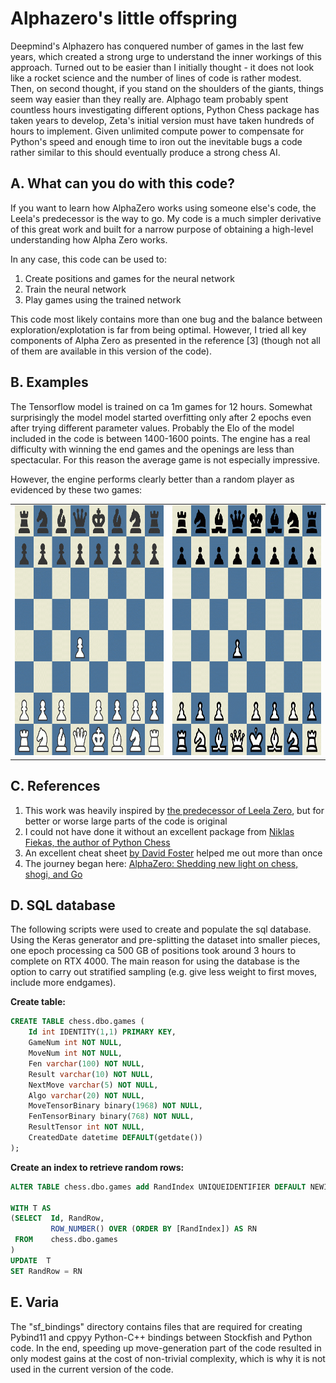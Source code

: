 # Alphazero's little offspring

Deepmind's Alphazero has conquered number of games in the last few years, which created a strong urge to understand the inner workings of this approach. Turned out to be easier than I initially thought - it does not look like a rocket science and the number of lines of code is rather modest. Then, on second thought, if you stand on the shoulders of the giants, things seem way easier than they really are. Alphago team probably spent countless hours investigating different options, Python Chess package has taken years to develop, Zeta's initial version must have taken hundreds of hours to implement. Given unlimited compute power to compensate for Python's speed and enough time to iron out the inevitable bugs a code rather similar to this should eventually produce a strong chess AI.  


## A. What can you do with this code?

If you want to learn how AlphaZero works using someone else's code, the Leela's predecessor is the way to go. My code is a much simpler derivative of this great work and built for a narrow purpose of obtaining a high-level understanding how Alpha Zero works. 

In any case, this code can be used to:
1. Create positions and games for the neural network
2. Train the neural network
3. Play games using the trained network

This code most likely contains more than one bug and the balance between exploration/explotation is far from being optimal. However, I tried all key components of Alpha Zero as presented in the reference [3] (though not all of them are available in this version of the code).

## B. Examples

The Tensorflow model is trained on ca 1m games for 12 hours. Somewhat surprisingly the model model started overfitting only after 2 epochs even after trying different parameter values. Probably the Elo of the model included in the code is between 1400-1600 points.  The engine has a real difficulty with winning the end games and the openings are less than spectacular. For this reason the average game is not especially impressive.

However, the engine performs clearly better than a random player as evidenced by these two games:
<table><tr>
<td> <img src="assets/chess2.gif" width="400" height="400" /> </td>
<td> <img src="assets/chess4.gif" width="400" height="400" /> </td>
</tr></table>


## C. References

1. This work was heavily inspired by [the predecessor of Leela Zero](https://github.com/Zeta36/chess-alpha-zero), but for better or worse large parts of the code is original
2. I could not have done it without an excellent package from [Niklas Fiekas, the author of Python Chess](https://github.com/niklasf/python-chess)
3. An excellent cheat sheet [by David Foster](https://medium.com/applied-data-science/alphago-zero-explained-in-one-diagram-365f5abf67e0) helped me out more than once 
4. The journey began here: [AlphaZero: Shedding new light on chess, shogi, and Go](https://deepmind.com/blog/article/alphazero-shedding-new-light-grand-games-chess-shogi-and-go)

## D. SQL database

The following scripts were used to create and populate the sql database. Using the Keras generator and pre-splitting the dataset into smaller pieces, one epoch processing ca 500 GB of positions took around 3 hours to complete on RTX 4000. The main reason for using the database is the option to carry out stratified sampling (e.g. give less weight to first moves, include more endgames). 

**Create table:**
~~~~sql
CREATE TABLE chess.dbo.games (
    Id int IDENTITY(1,1) PRIMARY KEY,
    GameNum int NOT NULL,
    MoveNum int NOT NULL,
    Fen varchar(100) NOT NULL,
    Result varchar(10) NOT NULL,
    NextMove varchar(5) NOT NULL,
    Algo varchar(20) NOT NULL,
    MoveTensorBinary binary(1968) NOT NULL,
    FenTensorBinary binary(768) NOT NULL,
    ResultTensor int NOT NULL,
    CreatedDate datetime DEFAULT(getdate())
);
~~~~

**Create an index to retrieve random rows:**
~~~~sql
ALTER TABLE chess.dbo.games add RandIndex UNIQUEIDENTIFIER DEFAULT NEWID() NOT NULL

WITH T AS
(SELECT  Id, RandRow,
         ROW_NUMBER() OVER (ORDER BY [RandIndex]) AS RN
 FROM    chess.dbo.games
)
UPDATE  T
SET RandRow = RN
~~~~

## E. Varia 
The "sf_bindings" directory contains files that are required for creating Pybind11 and cppyy Python-C++ bindings between Stockfish and Python code. In the end, speeding up move-generation part of the code resulted in only modest gains at the cost of non-trivial complexity, which is why it is not used in the current version of the code. 